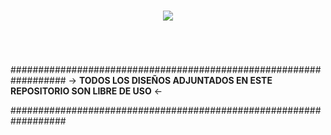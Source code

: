 <h1 align="center"><img src="https://user-images.githubusercontent.com/75953873/177235245-18684f89-9634-41ed-b838-d3db45ce094c.png"></h1>

<h1 align="center"></h1>

</br>

##################################################################
-> **TODOS LOS DISEÑOS ADJUNTADOS EN ESTE REPOSITORIO SON LIBRE DE USO** <-

##################################################################

